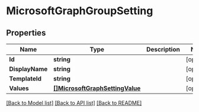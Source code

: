 # MicrosoftGraphGroupSetting

## Properties

Name | Type | Description | Notes
------------ | ------------- | ------------- | -------------
**Id** | **string** |  | [optional] 
**DisplayName** | **string** |  | [optional] 
**TemplateId** | **string** |  | [optional] 
**Values** | [**[]MicrosoftGraphSettingValue**](microsoft.graph.settingValue.md) |  | [optional] 

[[Back to Model list]](../README.md#documentation-for-models) [[Back to API list]](../README.md#documentation-for-api-endpoints) [[Back to README]](../README.md)


